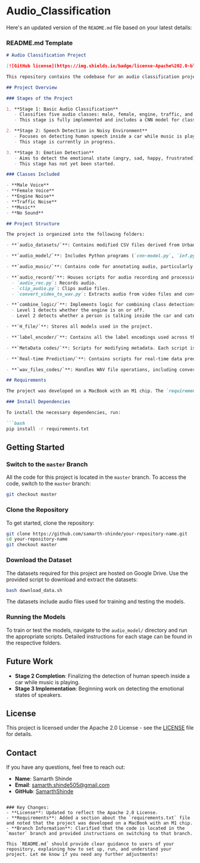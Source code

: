 # Audio_Classification

Here's an updated version of the `README.md` file based on your latest details:

### README.md Template

```markdown
# Audio Classification Project

[![GitHub license](https://img.shields.io/badge/license-Apache%202.0-blue.svg)](https://github.com/samarth-shinde/your-repository-name/blob/master/LICENSE)

This repository contains the codebase for an audio classification project aimed at detecting and classifying various sounds inside a car. The project is structured in stages, with the ultimate goal of identifying the emotions of a driver or passenger based on their speech while other sounds (like music) are playing in the background.

## Project Overview

### Stages of the Project

1. **Stage 1: Basic Audio Classification**
   - Classifies five audio classes: male, female, engine, traffic, and music.
   - This stage is fully implemented and includes a CNN model for classification.

2. **Stage 2: Speech Detection in Noisy Environment**
   - Focuses on detecting human speech inside a car while music is playing.
   - This stage is currently in progress.

3. **Stage 3: Emotion Detection**
   - Aims to detect the emotional state (angry, sad, happy, frustrated) of a speaker inside a car.
   - This stage has not yet been started.

### Classes Included

- **Male Voice**
- **Female Voice**
- **Engine Noise**
- **Traffic Noise**
- **Music**
- **No Sound**

## Project Structure

The project is organized into the following folders:

- **`audio_datasets/`**: Contains modified CSV files derived from UrbanSound8K and Urban Sounds, used to identify various environmental sounds like traffic, children playing, etc.

- **`audio_model/`**: Includes Python programs (`cnn-model.py`, `inf.py`, `label.py`) for training and inference using a CNN model. The code here is responsible for the classification of audio in Stage 1.

- **`audio_music/`**: Contains code for annotating audio, particularly for Stage 2 of the project. The `audio_annotation.py` script is used for categorizing audio files into the necessary classes for speech detection.

- **`audio_record/`**: Houses scripts for audio recording and processing:
  - `audio_rec.py`: Records audio.
  - `clip_audio.py`: Clips audio files.
  - `convert_video_to_wav.py`: Extracts audio from video files and converts them to WAV format.

- **`combine_logic/`**: Implements logic for combining class detections:
  - Level 1 detects whether the engine is on or off.
  - Level 2 detects whether a person is talking inside the car and categorizes the audio (e.g., male, female, music, no sound).

- **`H_file/`**: Stores all models used in the project.

- **`label_encoder/`**: Contains all the label encodings used across the project.

- **`MetaData codes/`**: Scripts for modifying metadata. Each script is designed to handle specific modifications to the metadata used in the project.

- **`Real-time Prediction/`**: Contains scripts for real-time data prediction. These scripts are designed to run on devices like Jetson Nano, displaying results in various formats such as pie charts and tables.

- **`wav_files_codes/`**: Handles WAV file operations, including conversion from MP3 to WAV, MP4 to WAV, etc.

## Requirements

The project was developed on a MacBook with an M1 chip. The `requirements.txt` file in the repository lists all the necessary Python dependencies. Some dependencies may vary depending on the operating system or architecture.

### Install Dependencies

To install the necessary dependencies, run:

```bash
pip install -r requirements.txt
```

## Getting Started

### Switch to the `master` Branch

All the code for this project is located in the `master` branch. To access the code, switch to the `master` branch:

```bash
git checkout master
```

### Clone the Repository

To get started, clone the repository:

```bash
git clone https://github.com/samarth-shinde/your-repository-name.git
cd your-repository-name
git checkout master
```

### Download the Dataset

The datasets required for this project are hosted on Google Drive. Use the provided script to download and extract the datasets:

```bash
bash download_data.sh
```

The datasets include audio files used for training and testing the models.

### Running the Models

To train or test the models, navigate to the `audio_model/` directory and run the appropriate scripts. Detailed instructions for each stage can be found in the respective folders.

## Future Work

- **Stage 2 Completion**: Finalizing the detection of human speech inside a car while music is playing.
- **Stage 3 Implementation**: Beginning work on detecting the emotional states of speakers.

## License

This project is licensed under the Apache 2.0 License - see the [LICENSE](https://github.com/samarth-shinde/your-repository-name/blob/master/LICENSE) file for details.

## Contact

If you have any questions, feel free to reach out:

- **Name**: Samarth Shinde
- **Email**: samarth.shinde505@gmail.com
- **GitHub**: [SamarthShinde](https://github.com/SamarthShinde)
```

### Key Changes:
- **License**: Updated to reflect the Apache 2.0 License.
- **Requirements**: Added a section about the `requirements.txt` file and noted that the project was developed on a MacBook with an M1 chip.
- **Branch Information**: Clarified that the code is located in the `master` branch and provided instructions on switching to that branch.

This `README.md` should provide clear guidance to users of your repository, explaining how to set up, run, and understand your project. Let me know if you need any further adjustments!
